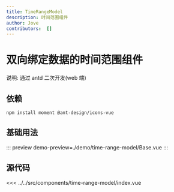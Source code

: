 ```yaml
---
title: TimeRangeModel
description: 时间范围组件
author: Jove
contributors:  []
---
```


# 双向绑定数据的时间范围组件

说明: 通过 antd 二次开发(web 端)

## 依赖

```
npm install moment @ant-design/icons-vue
```

## 基础用法
::: preview
demo-preview=./demo/time-range-model/Base.vue
:::

## 源代码
<<< ../../src/components/time-range-model/index.vue
